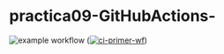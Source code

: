 # practica09-GitHubActions-
![example workflow](https://github.com/alrevus00/practica09-GitHubActions/actions/workflows/ci-primer-wf.yml/badge.svg)
([![ci-primer-wf](https://github.com/USERNAME/practica09-GitHubActions/actions/workflows/ci-primer-wf.yml/badge.svg)](https://github.com/USERNAME/practica09-GitHubActions/actions/workflows/ci-primer-wf.yml))
